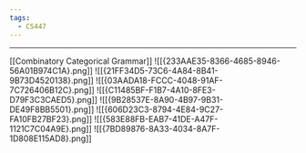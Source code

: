 ```yaml
---
tags:
  - CS447
---
```

---
[[Combinatory Categorical Grammar]]
![[{233AAE35-8366-4685-8946-56A01B974C1A}.png]]
![[{21FF34D5-73C6-4A84-8B41-9B73D4520138}.png]]
![[{03AADA18-FCCC-4048-91AF-7C726406B12C}.png]]
![[{C11485BF-F1B7-4A10-8FE3-D79F3C3CAED5}.png]]
![[{9B28537E-8A90-4B97-9B31-DE49F8BB5501}.png]]
![[{606D23C3-8794-4E84-9C27-FA10FB27BF23}.png]]
![[{583E88FB-EAB7-41DE-A47F-1121C7C04A9E}.png]]
![[{7BD89876-8A33-4034-8A7F-1D808E115AD8}.png]]
